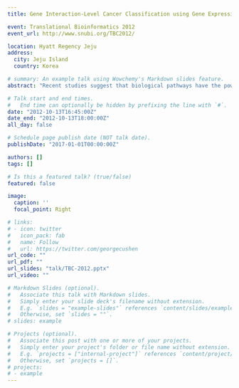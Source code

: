 ```yaml
---
title: Gene Interaction-Level Cancer Classification using Gene Expression Profiles

event: Translational Bioinformatics 2012
event_url: http://www.snubi.org/TBC2012/

location: Hyatt Regency Jeju
address:
  city: Jeju Island
  country: Korea

# summary: An example talk using Wowchemy's Markdown slides feature.
abstract: "Recent studies suggest that biological pathways have the power to be stronger biomarkers for cancer than individual genes. The knowledgebase of pathways contains the interactions among the genes. However, it is not necessary for all the genes in a pathway to interact with each other. Closely interacting genes are supposed to have a collective effect to cause cancer or other disease. Here we propose a novel cancer classification method utilizing the collective effect of the set of closely interacting genes which we call Gene Interaction Set (GIS). We first find out the possible strength levels of each gene interaction set using clustering method and then rank all the sets with our proposed entropy metric using the proportion of samples of different classes having same strength level and finally predict the class of a new sample by weighted voting of top k gene interaction sets. The important feature of our method is that the process of causing the disease can easily be figured out. We validate our method comparing with other classification methods known to produce very high accuracy on 7 cancer datasets."

# Talk start and end times.
#   End time can optionally be hidden by prefixing the line with `#`.
date: "2012-10-13T16:45:00Z"
date_end: "2012-10-13T18:00:00Z"
all_day: false

# Schedule page publish date (NOT talk date).
publishDate: "2017-01-01T00:00:00Z"

authors: []
tags: []

# Is this a featured talk? (true/false)
featured: false

image:
  caption: ''
  focal_point: Right

# links:
# - icon: twitter
#   icon_pack: fab
#   name: Follow
#   url: https://twitter.com/georgecushen
url_code: ""
url_pdf: ""
url_slides: "talk/TBC-2012.pptx"
url_video: ""

# Markdown Slides (optional).
#   Associate this talk with Markdown slides.
#   Simply enter your slide deck's filename without extension.
#   E.g. `slides = "example-slides"` references `content/slides/example-slides.md`.
#   Otherwise, set `slides = ""`.
# slides: example

# Projects (optional).
#   Associate this post with one or more of your projects.
#   Simply enter your project's folder or file name without extension.
#   E.g. `projects = ["internal-project"]` references `content/project/deep-learning/index.md`.
#   Otherwise, set `projects = []`.
# projects:
# - example
---
```

